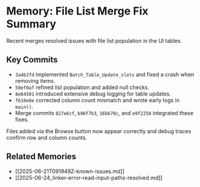 # Memory: File List Merge Fix Summary

Recent merges resolved issues with file list population in the UI tables.

## Key Commits
- `3a4b2fd` implemented `Batch_Table_Update_slots` and fixed a crash when removing items.
- `50ef0af` refined list population and added null checks.
- `8e64501` introduced extensive debug logging for table updates.
- `f610e8e` corrected column count mismatch and wrote early logs in `main()`.
- Merge commits `827e6cf`, `b96f7b3`, `16bb70c`, and `e9f2250` integrated these fixes.

Files added via the Browse button now appear correctly and debug traces confirm row and column counts.

## Related Memories
- [[2025-06-21T091949Z-known-issues.md]]
- [[2025-06-24_linker-error-read-input-paths-resolved.md]]
